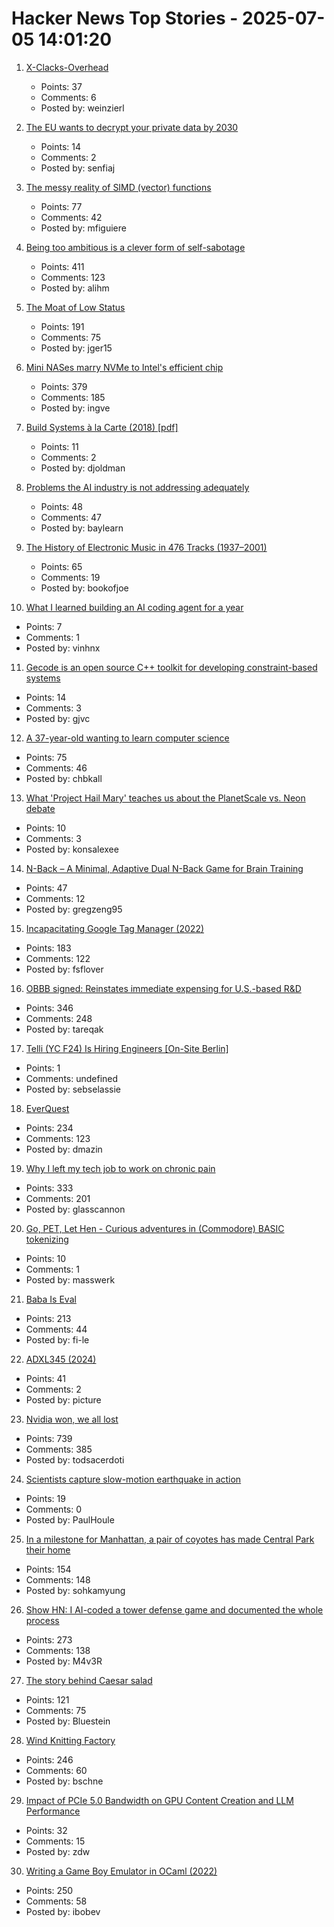 # Hacker News Top Stories - 2025-07-05 14:01:20

1. [X-Clacks-Overhead](https://xclacksoverhead.org/home/about)
   - Points: 37
   - Comments: 6
   - Posted by: weinzierl

2. [The EU wants to decrypt your private data by 2030](https://www.techradar.com/vpn/vpn-privacy-security/the-eu-wants-to-decrypt-your-private-data-by-2030)
   - Points: 14
   - Comments: 2
   - Posted by: senfiaj

3. [The messy reality of SIMD (vector) functions](https://johnnysswlab.com/the-messy-reality-of-simd-vector-functions/)
   - Points: 77
   - Comments: 42
   - Posted by: mfiguiere

4. [Being too ambitious is a clever form of self-sabotage](https://maalvika.substack.com/p/being-too-ambitious-is-a-clever-form)
   - Points: 411
   - Comments: 123
   - Posted by: alihm

5. [The Moat of Low Status](https://usefulfictions.substack.com/p/learn-to-love-the-moat-of-low-status)
   - Points: 191
   - Comments: 75
   - Posted by: jger15

6. [Mini NASes marry NVMe to Intel's efficient chip](https://www.jeffgeerling.com/blog/2025/mini-nases-marry-nvme-intels-efficient-chip)
   - Points: 379
   - Comments: 185
   - Posted by: ingve

7. [Build Systems à la Carte (2018) [pdf]](https://www.microsoft.com/en-us/research/wp-content/uploads/2018/03/build-systems.pdf)
   - Points: 11
   - Comments: 2
   - Posted by: djoldman

8. [Problems the AI industry is not addressing adequately](https://www.thealgorithmicbridge.com/p/im-losing-all-trust-in-the-ai-industry)
   - Points: 48
   - Comments: 47
   - Posted by: baylearn

9. [The History of Electronic Music in 476 Tracks (1937–2001)](https://www.openculture.com/2025/06/the-history-of-electronic-music-in-476-tracks.html)
   - Points: 65
   - Comments: 19
   - Posted by: bookofjoe

10. [What I learned building an AI coding agent for a year](https://jamesgrugett.com/p/what-i-learned-building-an-ai-coding)
   - Points: 7
   - Comments: 1
   - Posted by: vinhnx

11. [Gecode is an open source C++ toolkit for developing constraint-based systems](https://www.gecode.org/)
   - Points: 14
   - Comments: 3
   - Posted by: gjvc

12. [A 37-year-old wanting to learn computer science](https://initcoder.com/posts/37-year-old-learning-cs/)
   - Points: 75
   - Comments: 46
   - Posted by: chbkall

13. [What 'Project Hail Mary' teaches us about the PlanetScale vs. Neon debate](https://blog.alexoglou.com/posts/database-decisions/)
   - Points: 10
   - Comments: 3
   - Posted by: konsalexee

14. [N-Back – A Minimal, Adaptive Dual N-Back Game for Brain Training](https://n-back.net)
   - Points: 47
   - Comments: 12
   - Posted by: gregzeng95

15. [Incapacitating Google Tag Manager (2022)](https://backlit.neocities.org/incapacitate-google-tag-manager)
   - Points: 183
   - Comments: 122
   - Posted by: fsflover

16. [OBBB signed: Reinstates immediate expensing for U.S.-based R&D](https://www.kbkg.com/feature/house-passes-tax-bill-sending-to-president-for-signature)
   - Points: 346
   - Comments: 248
   - Posted by: tareqak

17. [Telli (YC F24) Is Hiring Engineers [On-Site Berlin]](https://hi.telli.com/join-us)
   - Points: 1
   - Comments: undefined
   - Posted by: sebselassie

18. [EverQuest](https://www.filfre.net/2025/07/everquest/)
   - Points: 234
   - Comments: 123
   - Posted by: dmazin

19. [Why I left my tech job to work on chronic pain](https://sailhealth.substack.com/p/why-i-left-my-tech-job-to-work-on)
   - Points: 333
   - Comments: 201
   - Posted by: glasscannon

20. [Go, PET, Let Hen - Curious adventures in (Commodore) BASIC tokenizing](https://www.masswerk.at/nowgobang/2025/go-pet-let-hen)
   - Points: 10
   - Comments: 1
   - Posted by: masswerk

21. [Baba Is Eval](https://fi-le.net/baba/)
   - Points: 213
   - Comments: 44
   - Posted by: fi-le

22. [ADXL345 (2024)](https://www.tinytransistors.net/2024/08/25/adxl345/)
   - Points: 41
   - Comments: 2
   - Posted by: picture

23. [Nvidia won, we all lost](https://blog.sebin-nyshkim.net/posts/nvidia-is-full-of-shit/)
   - Points: 739
   - Comments: 385
   - Posted by: todsacerdoti

24. [Scientists capture slow-motion earthquake in action](https://phys.org/news/2025-06-scientists-capture-motion-earthquake-action.html)
   - Points: 19
   - Comments: 0
   - Posted by: PaulHoule

25. [In a milestone for Manhattan, a pair of coyotes has made Central Park their home](https://www.smithsonianmag.com/science-nature/in-a-milestone-for-manhattan-a-pair-of-coyotes-has-made-central-park-their-home-180986892/)
   - Points: 154
   - Comments: 148
   - Posted by: sohkamyung

26. [Show HN: I AI-coded a tower defense game and documented the whole process](https://github.com/maciej-trebacz/tower-of-time-game)
   - Points: 273
   - Comments: 138
   - Posted by: M4v3R

27. [The story behind Caesar salad](https://www.nationalgeographic.com/travel/article/story-behind-caesar-salad)
   - Points: 121
   - Comments: 75
   - Posted by: Bluestein

28. [Wind Knitting Factory](https://www.merelkarhof.nl/work/wind-knitting-factory)
   - Points: 246
   - Comments: 60
   - Posted by: bschne

29. [Impact of PCIe 5.0 Bandwidth on GPU Content Creation and LLM Performance](https://www.pugetsystems.com/labs/articles/impact-of-pcie-5-0-bandwidth-on-gpu-content-creation-performance/)
   - Points: 32
   - Comments: 15
   - Posted by: zdw

30. [Writing a Game Boy Emulator in OCaml (2022)](https://linoscope.github.io/writing-a-game-boy-emulator-in-ocaml/)
   - Points: 250
   - Comments: 58
   - Posted by: ibobev


